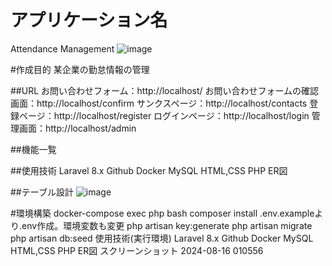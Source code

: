 # アプリケーション名
Attendance Management
![image](https://github.com/user-attachments/assets/58f8d71b-ddc7-4ddd-b8ed-f224aaf8fe1e)

#作成目的
某企業の勤怠情報の管理

##URL
お問い合わせフォーム：http://localhost/
お問い合わせフォームの確認画面：http://localhost/confirm
サンクスページ：http://localhost/contacts
登録ページ：http://localhost/register
ログインページ：http://localhost/login
管理画面：http://localhost/admin

##機能一覧

##使用技術
Laravel 8.x
Github
Docker
MySQL
HTML,CSS
PHP
ER図

##テーブル設計
![image](https://github.com/user-attachments/assets/962268a8-6047-4743-b3fd-c8a617397189)


#環境構築
docker-compose exec php bash
composer install
.env.exampleより.env作成。環境変数も変更
php artisan key:generate
php artisan migrate
php artisan db:seed
使用技術(実行環境)
Laravel 8.x
Github
Docker
MySQL
HTML,CSS
PHP
ER図
スクリーンショット 2024-08-16 010556
